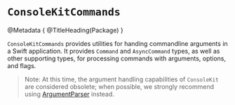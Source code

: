 # ``ConsoleKitCommands``

@Metadata {
    @TitleHeading(Package)
}

`ConsoleKitCommands` provides utilities for handing commandline arguments in a Swift application. It provides ``Command`` and ``AsyncCommand`` types, as well as other supporting types, for processing commands with arguments, options, and flags.

> Note: At this time, the argument handling capabilities of `ConsoleKit` are considered obsolete; when possible, we strongly recommend using [ArgumentParser](https://github.com/apple/swift-argument-parser.git) instead.
